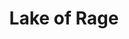 ---
title: Lake of Rage
layout: deck
era: 2010
in_progress: true
description: A post-2010 rework of the Gyarados deck to show off its full potential
achievements:

links:

cards:
  pokemon:
    - name: Magikarp
      set: SF
      number: 65
      quantity: 4
      missing_count: 3
    - name: Gyarados
      set: SF
      number: 19
      quantity: 3
      missing_count: 3
    - name: Sableye
      set: SF
      number: 48
      quantity: 4
      missing_count: 3
    - name: Uxie
      set: LA
      number: 43
      quantity: 2
    - name: Uxie LV.X
      set: LA
      number: 146
      quantity: 1
      missing_count: 1
    - name: Azelf
      set: LA
      number: 19
      quantity: 1
    - name: Azelf
      set: MT
      number: 4
      quantity: 1
      missing_count: 1
    - name: Floatzel GL
      set: RR
      number: 4
      quantity: 1
    - name: Floatzel GL LV.X
      set: RR
      number: 104
      quantity: 1
      missing_count: 1
    - name: Combee
      set: SF
      number: 57
      quantity: 1
    - name: Regice
      set: LA
      number: 36
      quantity: 1
      missing_count: 1
    - name: Unown [Q]
      set: MD
      number: 49
      quantity: 1
    - name: Mesprit
      set: LA
      number: 34
      quantity: 1
      missing_count: 1
  trainers:
    - name: Pokémon Collector
      set: HS
      number: 97
      quantity: 4
      missing_count: 4
    - name: Felicity's Drawing
      set: GE
      number: 98
      quantity: 4
    - name: Bebe's Search
      set: RR
      number: 89
      quantity: 2
    - name: Super Scoop Up
      set: UL
      number: 83
      quantity: 4
    - name: PlusPower
      set: UL
      number: 80
      quantity: 4
      missing_count: 1
    - name: Poké Blower +
      set: SF
      number: 88
      quantity: 4
    - name: Pokémon Rescue
      set: PL
      number: 115
      quantity: 4
    - name: Pokémon Communication
      set: HS
      number: 98
      quantity: 2
    - name: Expert Belt
      set: AR
      number: 87
      quantity: 2
    - name: Broken Time-Space
      set: PL
      number: 104
      quantity: 4
      missing_count: 3
  energy:
    - name: Warp Energy
      set: SF
      number: 95
      quantity: 4
---